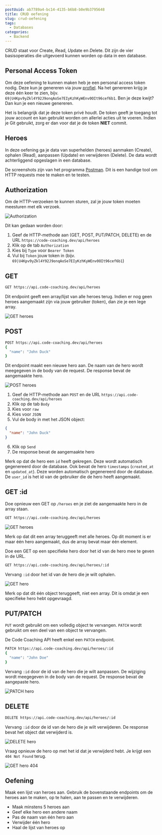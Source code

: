 ```yaml
---
postUuid: ab7789a4-bc14-4135-b6b8-b0e9b3795648
title: CRUD oefening
slug: crud-oefening
tags:
  - Databases
categories:
  - Backend
---
```


CRUD staat voor *C*reate, *R*ead, *U*pdate en *D*elete. Dit zijn de vier basisoperaties die uitgevoerd kunnen worden op data in een database.

## Personal Access Token

Om deze oefening te kunnen maken heb je een personal access token nodig. Deze kun je genereren via jouw [profiel](https://code-coaching.dev/profiel). Na het genereren krijg je deze één keer te zien, bijv. `69|U4Kpv9yZkl4Y92J9onqAoSe7EIyKzhKyWEnv0OIt96cef6b1`. Ben je deze kwijt? Dan kun je een nieuwe genereren.

Het is belangrijk dat je deze token privé houdt. De token geeft je toegang tot jouw account en kan gebruikt worden om allerlei acties uit te voeren. Indien je Git gebruikt, zorg er dan voor dat je de token **NIET** commit.

## Heroes

In deze oefening ga je data van superhelden (heroes) aanmaken (Create), ophalen (Read), aanpassen (Update) en verwijderen (Delete). De data wordt achterliggend opgeslagen in een database.

De screenshots zijn van het programma [Postman](https://www.postman.com/). Dit is een handige tool om HTTP requests mee te maken en te testen.

## Authorization

Om de HTTP-verzoeken te kunnen sturen, zal je jouw token moeten meesturen met elk verzoek.

![Authorization](/img/blog/crud-heroes/authorization.png)

Dit kan gedaan worden door:

1. Geef de HTTP-methode aan (GET, POST, PUT/PATCH, DELETE) en de URL `https://code-coaching.dev/api/heroes`
2. Klik op de tab `Authorization`
3. Kies bij `Type` voor `Bearer Token`
4. Vul bij `Token` jouw token in (bijv. `69|U4Kpv9yZkl4Y92J9onqAoSe7EIyKzhKyWEnv0OIt96cef6b1`)

## GET

```sh
GET https://api.code-coaching.dev/api/heroes
```

Dit endpoint geeft een array/lijst van alle heroes terug. Indien er nog geen heroes aangemaakt zijn via jouw gebruiker (token), dan zie je een lege array.

![GET heroes](/img/blog/crud-heroes/get-heroes.png)

## POST

```sh
POST https://api.code-coaching.dev/api/heroes
{
  "name": "John Duck"
}
```

Dit endpoint maakt een nieuwe hero aan. De naam van de hero wordt meegegeven in de body van de request. De response bevat de aangemaakte hero.

![POST heroes](/img/blog/crud-heroes/post-heroes.png)

1. Geef de HTTP-methode aan `POST` en de URL `https://api.code-coaching.dev/api/heroes`
2. Klik op de tab `Body`
3. Kies voor `raw`
4. Kies voor `JSON`
5. Vul de body in met het JSON object:

```json
{
  "name": "John Duck"
}
```

6. Klik op `Send`
7. De response bevat de aangemaakte hero

Merk op dat de hero een `id` heeft gekregen. Deze wordt automatisch gegenereerd door de database. Ook bevat de hero `timestamps` (`created_at` en `updated_at`). Deze worden automatisch gegenereerd door de database. De `user_id` is het id van de gebruiker die de hero heeft aangemaakt.

## GET :id

Doe opnieuw een GET op `/heroes` en je ziet de aangemaakte hero in de array staan.

```sh
GET https://api.code-coaching.dev/api/heroes
```

![GET heroes](/img/blog/crud-heroes/get-heroes-result.png)

Merk op dat dit een array teruggeeft met alle heroes. Op dit moment is er maar één hero aangemaakt, dus de array bevat maar één element.

Doe een GET op een specifieke hero door het id van de hero mee te geven in de URL.

```sh
GET https://api.code-coaching.dev/api/heroes/:id
```

Vervang `:id` door het id van de hero die je wilt ophalen.

![GET hero](/img/blog/crud-heroes/get-heroes-id.png)

Merk op dat dit één object teruggeeft, niet een array. Dit is omdat je een specifieke hero hebt opgevraagd.

## PUT/PATCH

`PUT` wordt gebruikt om een volledig object te vervangen. `PATCH` wordt gebruikt om een deel van een object te vervangen.

De Code Coaching API heeft enkel een `PATCH` endpoint.

```sh
PATCH https://api.code-coaching.dev/api/heroes/:id
{
  "name": "John Doe"
}
```

Vervang `:id` door de id van de hero die je wilt aanpassen. De wijziging wordt meegegeven in de body van de request. De response bevat de aangepaste hero.

![PATCH hero](/img/blog/crud-heroes/patch-heroes-id.png)

## DELETE

```sh
DELETE https://api.code-coaching.dev/api/heroes/:id
```

Vervang `:id` door de id van de hero die je wilt verwijderen. De response bevat het object dat verwijderd is.

![DELETE hero](/img/blog/crud-heroes/delete-heroes-id.png)

Vraag opnieuw de hero op met het id dat je verwijderd hebt. Je krijgt een `404 Not Found` terug.

![GET hero 404](/img/blog/crud-heroes/get-heroes-unknown-id.png)

## Oefening

Maak een lijst van heroes aan. Gebruik de bovenstaande endpoints om de heroes aan te maken, op te halen, aan te passen en te verwijderen.

- Maak minstens 5 heroes aan
- Geef elke hero een andere naam
- Pas de naam van één hero aan
- Verwijder één hero
- Haal de lijst van heroes op
